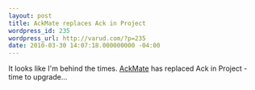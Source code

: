 ```yaml
---
layout: post
title: AckMate replaces Ack in Project
wordpress_id: 235
wordpress_url: http://varud.com/?p=235
date: 2010-03-30 14:07:18.000000000 -04:00
---
```

It looks like I'm behind the times.  <a href="http://github.com/protocool/AckMate">AckMate</a> has replaced Ack in Project - time to upgrade...
